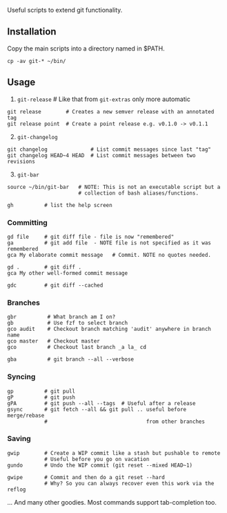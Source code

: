 Useful scripts to extend git functionality.

## Installation

Copy the main scripts into a directory named in $PATH.

```
cp -av git-* ~/bin/
```

## Usage

1. `git-release`  # Like that from `git-extras` only more automatic
```
git release        # Creates a new semver release with an annotated tag
git release point  # Create a point release e.g. v0.1.0 -> v0.1.1
```

2. `git-changelog`

```
git changelog              # List commit messages since last "tag"
git changelog HEAD~4 HEAD  # List commit messages between two revisions
```

3. `git-bar`

```
source ~/bin/git-bar   # NOTE: This is not an executable script but a
                       # collection of bash aliases/functions.

gh          # list the help screen

```

### Committing

```
gd file     # git diff file - file is now "remembered"
ga          # git add file  - NOTE file is not specified as it was remembered
gca My elaborate commit message   # Commit. NOTE no quotes needed.

gd .        # git diff .
gca My other well-formed commit message

gdc         # git diff --cached
```

### Branches

```
gbr          # What branch am I on?
gb           # Use fzf to select branch
gco audit    # Checkout branch matching 'audit' anywhere in branch name
gco master   # Checkout master
gco          # Checkout last branch _a la_ cd

gba          # git branch --all --verbose
```

### Syncing

```
gp          # git pull
gP          # git push
gPA         # git push --all --tags  # Useful after a release
gsync       # git fetch --all && git pull .. useful before merge/rebase
            #                                from other branches
```

### Saving

```
gwip        # Create a WIP commit like a stash but pushable to remote
            # Useful before you go on vacation
gundo       # Undo the WIP commit (git reset --mixed HEAD~1)

gwipe       # Commit and then do a git reset --hard
            # Why? So you can always recover even this work via the reflog
```

... And many other goodies. Most commands support tab-completion too.

